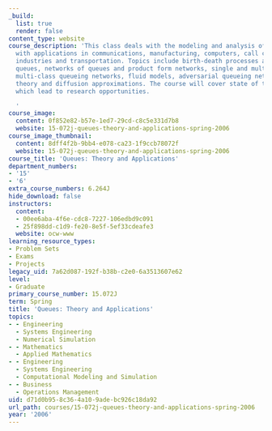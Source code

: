```yaml
---
_build:
  list: true
  render: false
content_type: website
course_description: 'This class deals with the modeling and analysis of queueing systems,
  with applications in communications, manufacturing, computers, call centers, service
  industries and transportation. Topics include birth-death processes and simple Markovian
  queues, networks of queues and product form networks, single and multi-server queues,
  multi-class queueing networks, fluid models, adversarial queueing networks, heavy-traffic
  theory and diffusion approximations. The course will cover state of the art results
  which lead to research opportunities.

  '
course_image:
  content: 0f852e82-b57e-1ed7-29cd-c8c5e331d7b8
  website: 15-072j-queues-theory-and-applications-spring-2006
course_image_thumbnail:
  content: 8dff4f2b-9bb4-e078-ca23-1f9ccb78072f
  website: 15-072j-queues-theory-and-applications-spring-2006
course_title: 'Queues: Theory and Applications'
department_numbers:
- '15'
- '6'
extra_course_numbers: 6.264J
hide_download: false
instructors:
  content:
  - 00ee6aba-4f6e-cdc8-7227-106edbd9c091
  - 25f898dd-c1d9-fe20-8e5f-5ef33cdeafe3
  website: ocw-www
learning_resource_types:
- Problem Sets
- Exams
- Projects
legacy_uid: 7a62d087-192f-b38b-c2e0-6a3513607e62
level:
- Graduate
primary_course_number: 15.072J
term: Spring
title: 'Queues: Theory and Applications'
topics:
- - Engineering
  - Systems Engineering
  - Numerical Simulation
- - Mathematics
  - Applied Mathematics
- - Engineering
  - Systems Engineering
  - Computational Modeling and Simulation
- - Business
  - Operations Management
uid: d71d0b95-8c36-4a10-9ade-bc926c18da92
url_path: courses/15-072j-queues-theory-and-applications-spring-2006
year: '2006'
---
```

